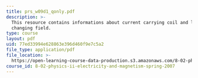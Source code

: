 ```yaml
---
title: prs_w09d1_qonly.pdf
description: >-
  This resource contains informations about current carrying coil and loop in
  changing field.
type: course
layout: pdf
uid: 77ed33994e628863e396d460f9e7c5a2
file_type: application/pdf
file_location: >-
  https://open-learning-course-data-production.s3.amazonaws.com/8-02-physics-ii-electricity-and-magnetism-spring-2007/77ed33994e628863e396d460f9e7c5a2_prs_w09d1_qonly.pdf
course_id: 8-02-physics-ii-electricity-and-magnetism-spring-2007
---
```

